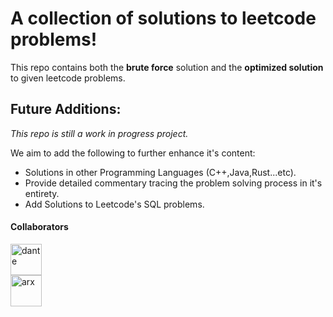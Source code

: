 # A collection of solutions to leetcode problems!
This repo contains both the **brute force** solution and the **optimized solution** to given leetcode problems.
## Future Additions:
*This repo is still a work in progress project.*

We aim to add the following to further enhance it's content:
- Solutions in other Programming Languages (C++,Java,Rust...etc).
- Provide detailed commentary tracing the problem solving process in it's entirety.
- Add Solutions to Leetcode's SQL problems.

#### Collaborators

<p align="left">
  <a href="https://github.com/othmanelfadil">
  <img src="https://github.com/othmanelfadil.png" width="50" alt="dante" style="display:block;"/>
  </a>
  <a href="https://github.com/ahmedmakroum">
  <img src="https://github.com/ahmedmakroum.png" width="50" alt="arx" style="display:block;"/>
</a>


</p>
